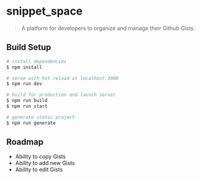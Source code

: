 # snippet_space

> A platform for developers to organize and manage their Github Gists.

## Build Setup

```bash
# install dependencies
$ npm install

# serve with hot reload at localhost:3000
$ npm run dev

# build for production and launch server
$ npm run build
$ npm run start

# generate static project
$ npm run generate
```

## Roadmap

* Ability to copy Gists
* Ability to add new Gists
* Ability to edit Gists
